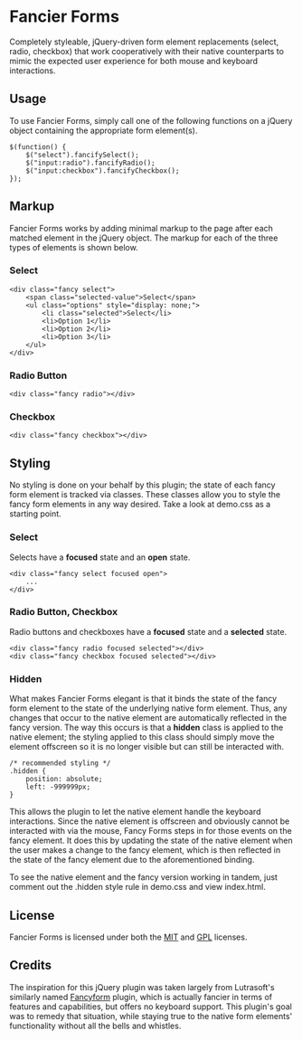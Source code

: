 Fancier Forms
============

Completely styleable, jQuery-driven form element replacements (select, radio, checkbox) that work cooperatively with their native counterparts to mimic the expected user experience for both mouse and keyboard interactions.

## Usage

To use Fancier Forms, simply call one of the following functions on a jQuery object containing the appropriate form element(s).

```
$(function() {
	$("select").fancifySelect();
	$("input:radio").fancifyRadio();
	$("input:checkbox").fancifyCheckbox();
});
```

## Markup

Fancier Forms works by adding minimal markup to the page after each matched element in the jQuery object. The markup for each of the three types of elements is shown below.

### Select

```
<div class="fancy select">
	<span class="selected-value">Select</span>
	<ul class="options" style="display: none;">
		<li class="selected">Select</li>
		<li>Option 1</li>
		<li>Option 2</li>
		<li>Option 3</li>
	</ul>
</div>
```

### Radio Button

```
<div class="fancy radio"></div>
```

### Checkbox

```
<div class="fancy checkbox"></div>
```

## Styling

No styling is done on your behalf by this plugin; the state of each fancy form element is tracked via classes. These classes allow you to style the fancy form elements in any way desired. Take a look at demo.css as a starting point.

### Select

Selects have a **focused** state and an **open** state.

```
<div class="fancy select focused open">
	...
</div>
```

### Radio Button, Checkbox

Radio buttons and checkboxes have a **focused** state and a **selected** state.

```
<div class="fancy radio focused selected"></div>
<div class="fancy checkbox focused selected"></div>
```

### Hidden

What makes Fancier Forms elegant is that it binds the state of the fancy form element to the state of the underlying native form element. Thus, any changes that occur to the native element are automatically reflected in the fancy version. The way this occurs is that a **hidden** class is applied to the native element; the styling applied to this class should simply move the element offscreen so it is no longer visible but can still be interacted with.

```
/* recommended styling */
.hidden {
	position: absolute;
	left: -999999px;
}
```

This allows the plugin to let the native element handle the keyboard interactions. Since the native element is offscreen and obviously cannot be interacted with via the mouse, Fancy Forms steps in for those events on the fancy element. It does this by updating the state of the native element when the user makes a change to the fancy element, which is then reflected in the state of the fancy element due to the aforementioned binding.

To see the native element and the fancy version working in tandem, just comment out the .hidden style rule in demo.css and view index.html.

## License

Fancier Forms is licensed under both the [MIT](http://opensource.org/licenses/mit-license.php) and [GPL](http://www.gnu.org/licenses/gpl.html) licenses.

## Credits

The inspiration for this jQuery plugin was taken largely from Lutrasoft's similarly named [Fancyform](https://github.com/Lutrasoft/Fancyform) plugin, which is actually fancier in terms of features and capabilities, but offers no keyboard support. This plugin's goal was to remedy that situation, while staying true to the native form elements' functionality without all the bells and whistles.
